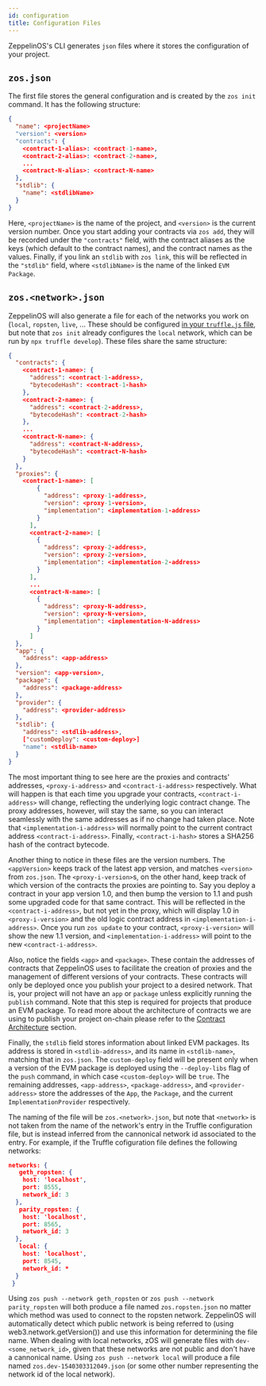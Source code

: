 ```yaml
---
id: configuration
title: Configuration Files
---
```


ZeppelinOS's CLI generates `json` files where it stores the configuration of your project.


## `zos.json`
The first file stores the general configuration and is created by the `zos init` command. It has the following structure:

```json
{
  "name": <projectName>
  "version": <version>
  "contracts": {
    <contract-1-alias>: <contract-1-name>,
    <contract-2-alias>: <contract-2-name>,
    ...
    <contract-N-alias>: <contract-N-name>
  },
  "stdlib": {
    "name": <stdlibName>
  }
}
```

Here, `<projectName>` is the name of the project, and `<version>` is the current version number. Once you start adding your contracts via `zos add`, they will be recorded under the `"contracts"` field, with the contract aliases as the keys (which default to the contract names), and the contract names as the values. Finally, if you link an `stdlib` with `zos link`, this will be reflected in the `"stdlib"` field, where `<stdlibName>` is the name of the linked `EVM Package`.


## `zos.<network>.json`
ZeppelinOS will also generate a file for each of the networks you work on (`local`, `ropsten`, `live`, ... These should be configured [in your `truffle.js` file](http://truffleframework.com/docs/advanced/configuration#networks), but note that `zos init` already configures the `local` network, which can be run by `npx truffle develop`). These files share the same structure:

```json
{
  "contracts": {
    <contract-1-name>: {
      "address": <contract-1-address>,
      "bytecodeHash": <contract-1-hash>
    },
    <contract-2-name>: {
      "address": <contract-2-address>,
      "bytecodeHash": <contract-2-hash>
    },
    ...
    <contract-N-name>: {
      "address": <contract-N-address>,
      "bytecodeHash": <contract-N-hash>
    }
  },
  "proxies": {
    <contract-1-name>: [
        {
          "address": <proxy-1-address>,
          "version": <proxy-1-version>,
          "implementation": <implementation-1-address>
        }
      ],
      <contract-2-name>: [
        {
          "address": <proxy-2-address>,
          "version": <proxy-2-version>,
          "implementation": <implementation-2-address>
        }
      ],
      ...
      <contract-N-name>: [
        {
          "address": <proxy-N-address>,
          "version": <proxy-N-version>,
          "implementation": <implementation-N-address>
        }
      ]
  },
  "app": {
    "address": <app-address>
  },
  "version": <app-version>,
  "package": {
    "address": <package-address>
  },
  "provider": {
    "address": <provider-address>
  },
  "stdlib": {
    "address": <stdlib-address>,
    ["customDeploy": <custom-deploy>]
    "name": <stdlib-name>
  }
}
```

The most important thing to see here are the proxies and contracts' addresses, `<proxy-i-address>` and `<contract-i-address>` respectively. What will happen is that each time you upgrade your contracts, `<contract-i-address>` will change, reflecting the underlying logic contract change. The proxy addresses, however, will stay the same, so you can interact seamlessly with the same addresses as if no change had taken place. Note that `<implementation-i-address>` will normally point to the current contract address `<contract-i-address>`. Finally, `<contract-i-hash>` stores a SHA256 hash of the contract bytecode.

Another thing to notice in these files are the version numbers. The `<appVersion>` keeps track of the latest app version, and matches `<version>` from `zos.json`. The `<proxy-i-version>`s, on the other hand, keep track of which version of the contracts the proxies are pointing to. Say you deploy a contract in your app version 1.0, and then bump the version to 1.1 and push some upgraded code for that same contract. This will be reflected in the `<contract-i-address>`, but not yet in the proxy, which will display 1.0 in `<proxy-i-version>` and the old logic contract address in `<implementation-i-address>`. Once you run `zos update` to your contract, `<proxy-i-version>` will show the new 1.1 version, and `<implementation-i-address>` will point to the new `<contract-i-address>`.

Also, notice the fields `<app>` and `<package>`. These contain the addresses of contracts that ZeppelinOS uses to facilitate the creation of proxies and the management of different versions of your contracts. These contracts will only be deployed once you publish your project to a desired network. That is, your project will not have an `app` or `package` unless explicitly running the `publish` command. Note that this step is required for projects that produce an EVM package. To read more about the architecture of contracts we are using to publish your project on-chain please refer to the [Contract Architecture](https://docs.zeppelinos.org/docs/architecture.html) section.

Finally, the `stdlib` field stores information about linked EVM packages. Its address is stored in `<stdlib-address>`, and its name in `<stdlib-name>`, matching that in `zos.json`. The `custom-deploy` field will be present only when a version of the EVM package is deployed using the `--deploy-libs` flag of the `push` command, in which case `<custom-deploy>` will be `true`. The remaining addresses, `<app-address>`, `<package-address>`, and `<provider-address>` store the addresses of the `App`, the `Package`, and the current `ImplementationProvider` respectively.

The naming of the file will be `zos.<network>.json`, but note that `<network>` is not taken from the name of the network's entry in the Truffle configuration file, but is instead inferred from the cannonical network id associated to the entry. For example, if the Truffle cofiguration file defines the following networks:

```json
networks: {
   geth_ropsten: {
    host: 'localhost',
    port: 8555,
    network_id: 3
  },
   parity_ropsten: {
    host: 'localhost',
    port: 8565,
    network_id: 3
  },
   local: {
    host: 'localhost',
    port: 8545,
    network_id: *
  }
 }
```
 Using `zos push --network geth_ropsten` or `zos push --network parity_ropsten` will both produce a file named `zos.ropsten.json` no matter which method was used to connect to the ropsten network. ZeppelinOS will automatically detect which public network is being referred to (using web3.network.getVersion()) and use this information for determining the file name.
 When dealing with local networks, zOS will generate files with `dev-<some_network_id>`, given that these networks are not public and don't have a cannonical name. Using `zos push --network local` will produce a file named `zos.dev-1540303312049.json` (or some other number representing the network id of the local network).
